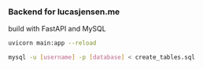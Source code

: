 ### Backend for lucasjensen.me

build with FastAPI and MySQL

```bash
uvicorn main:app --reload
```

```bash
mysql -u [username] -p [database] < create_tables.sql
```

```bash

```
